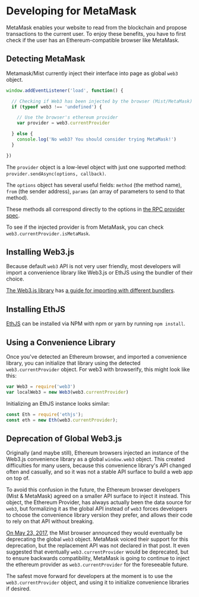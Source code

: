 # Developing for MetaMask

MetaMask enables your website to read from the blockchain and propose transactions to the current user. To enjoy these benefits, you have to first check if the user has an Ethereum-compatible browser like MetaMask.

## Detecting MetaMask

Metamask/Mist currently inject their interface into page as global `web3` object.

```javascript
window.addEventListener('load', function() {

  // Checking if Web3 has been injected by the browser (Mist/MetaMask)
  if (typeof web3 !== 'undefined') {

    // Use the browser's ethereum provider
    var provider = web3.currentProvider

  } else {
    console.log('No web3? You should consider trying MetaMask!')
  }

})
```

The `provider` object is a low-level object with just one supported method: `provider.sendAsync(options, callback)`.

The `options` object has several useful fields: `method` (the method name), `from` (the sender address), `params` (an array of parameters to send to that method).

These methods all correspond directly to the options in [the RPC provider spec](https://github.com/ethereum/wiki/wiki/JSON-RPC).

To see if the injected provider is from MetaMask, you can check `web3.currentProvider.isMetaMask`.

## Installing Web3.js

Because default `web3` API is not very user friendly, most developers will import a convenience library like Web3.js or EthJS using the bundler of their choice.

[The Web3.js library](https://github.com/ethereum/web3.js/) has [a guide for importing with different bundlers](https://github.com/ethereum/wiki/wiki/JavaScript-API#adding-web3).

## Installing EthJS

[EthJS](https://github.com/ethjs/ethjs) can be installed via NPM with npm or yarn by running `npm install`.

## Using a Convenience Library

Once you've detected an Ethereum browser, and imported a convenience library, you can initialize that library using the detected `web3.currentProvider` object. For web3 with browserify, this might look like this:

```javascript
var Web3 = require('web3')
var localWeb3 = new Web3(web3.currentProvider)
```

Initializing an EthJS instance looks similar:
```javascript
const Eth = require('ethjs');
const eth = new Eth(web3.currentProvider);
```

## Deprecation of Global Web3.js

Originally (and maybe still), Ethereum browsers injected an instance of the Web3.js convenience library as a global `window.web3` object.  This created difficulties for many users, because this convenience library's API changed often and casually, and so it was not a stable API surface to build a web app on top of.

To avoid this confusion in the future, the Ethereum browser developers (Mist & MetaMask) agreed on a smaller API surface to inject it instead. This object, the Ethereum Provider, has always actually been the data source for `web3`, but formalizing it as the global API instead of `web3` forces developers to choose the convenience library version they prefer, and allows their code to rely on that API without breaking.

[On May 23, 2017](https://github.com/ethereum/mist/releases/tag/v0.9.0), the Mist browser announced they would eventually be deprecating the global `web3` object. MetaMask voiced their support for this deprecation, but the replacement API was not declared in that post. It even suggested that eventually `web3.currentProvider` would be deprecated, but to ensure backwards compatibility, MetaMask is going to continue to inject the ethereum provider as `web3.currentProvider` for the foreseeable future.

The safest move forward for developers at the moment is to use the `web3.currentProvider` object, and using it to initialize convenience libraries if desired.
